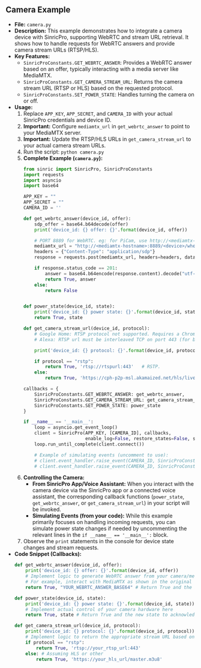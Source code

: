 ## Camera Example
- **File:** `camera.py`
- **Description:** This example demonstrates how to integrate a camera device with SinricPro, supporting WebRTC and stream URL retrieval. It shows how to handle requests for WebRTC answers and provide camera stream URLs (RTSP/HLS).
- **Key Features:**
    - `SinricProConstants.GET_WEBRTC_ANSWER`: Provides a WebRTC answer based on an offer, typically interacting with a media server like MediaMTX.
    - `SinricProConstants.GET_CAMERA_STREAM_URL`: Returns the camera stream URL (RTSP or HLS) based on the requested protocol.
    - `SinricProConstants.SET_POWER_STATE`: Handles turning the camera on or off.
- **Usage:**
    1.  Replace `APP_KEY`, `APP_SECRET`, and `CAMERA_ID` with your actual SinricPro credentials and device ID.
    2.  **Important:** Configure `mediamtx_url` in `get_webrtc_answer` to point to your MediaMTX server.
    3.  **Important:** Update the RTSP/HLS URLs in `get_camera_stream_url` to your actual camera stream URLs.
    4.  Run the script: `python camera.py`
    5.  **Complete Example (`camera.py`):**
        ```python
        from sinric import SinricPro, SinricProConstants
        import requests
        import asyncio
        import base64

        APP_KEY = ""
        APP_SECRET = ""
        CAMERA_ID = ''

        def get_webrtc_answer(device_id, offer):
            sdp_offer = base64.b64decode(offer)
            print('device_id: {} offer: {}'.format(device_id, offer))

            # PORT 8889 for WebRTC. eg: for PiCam, use http://<mediamtx-hostname>:8889/cam/whep
            mediamtx_url = "http://<mediamtx-hostname>:8889/<device>/whep"
            headers = {"Content-Type": "application/sdp"}
            response = requests.post(mediamtx_url, headers=headers, data=sdp_offer)

            if response.status_code == 201:
                answer = base64.b64encode(response.content).decode("utf-8")
                return True, answer
            else:
                return False


        def power_state(device_id, state):
            print('device_id: {} power state: {}'.format(device_id, state))
            return True, state

        def get_camera_stream_url(device_id, protocol):
            # Google Home: RTSP protocol not supported. Requires a Chromecast TV or Google Nest Hub
            # Alexa: RTSP url must be interleaved TCP on port 443 (for both RTP and RTSP) over TLS 1.2 port 443

            print('device_id: {} protocol: {}'.format(device_id, protocol))

            if protocol == "rstp":
                return True, 'rtsp://rtspurl:443'   # RSTP. 
            else: 
                return True, 'https://cph-p2p-msl.akamaized.net/hls/live/2000341/test/master.m3u8' # HLS

        callbacks = {
            SinricProConstants.GET_WEBRTC_ANSWER: get_webrtc_answer,
            SinricProConstants.GET_CAMERA_STREAM_URL: get_camera_stream_url,
            SinricProConstants.SET_POWER_STATE: power_state
        }

        if __name__ == '__main__':
            loop = asyncio.get_event_loop()
            client = SinricPro(APP_KEY, [CAMERA_ID], callbacks,
                               enable_log=False, restore_states=False, secret_key=APP_SECRET)
            loop.run_until_complete(client.connect())

            # Example of simulating events (uncomment to use):
            # client.event_handler.raise_event(CAMERA_ID, SinricProConstants.SET_POWER_STATE, data = {SinricProConstants.STATE: SinricProConstants.POWER_STATE_ON })
            # client.event_handler.raise_event(CAMERA_ID, SinricProConstants.SET_POWER_STATE, data = {SinricProConstants.STATE: SinricProConstants.POWER_STATE_OFF })
        ```
    6.  **Controlling the Camera:**
        *   **From SinricPro App/Voice Assistant:** When you interact with the camera device via the SinricPro app or a connected voice assistant, the corresponding callback functions (`power_state`, `get_webrtc_answer`, or `get_camera_stream_url`) in your script will be invoked.
        *   **Simulating Events (from your code):** While this example primarily focuses on handling incoming requests, you can simulate power state changes if needed by uncommenting the relevant lines in the `if __name__ == '__main__':` block.
    7.  Observe the `print` statements in the console for device state changes and stream requests.
- **Code Snippet (Callbacks):**
    ```python
    def get_webrtc_answer(device_id, offer):
        print('device_id: {} offer: {}'.format(device_id, offer))
        # Implement logic to generate WebRTC answer from your camera/media server
        # For example, interact with MediaMTX as shown in the original example
        return True, "YOUR_WEBRTC_ANSWER_BASE64" # Return True and the base64 encoded answer

    def power_state(device_id, state):
        print('device_id: {} power state: {}'.format(device_id, state))
        # Implement actual control of your camera hardware here
        return True, state # Return True and the new state to acknowledge the command

    def get_camera_stream_url(device_id, protocol):
        print('device_id: {} protocol: {}'.format(device_id, protocol))
        # Implement logic to return the appropriate stream URL based on protocol
        if protocol == "rstp":
            return True, 'rtsp://your_rtsp_url:443'
        else: # Assuming HLS or other
            return True, 'https://your_hls_url/master.m3u8'
    ```
